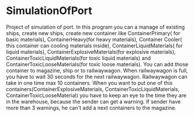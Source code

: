 # SimulationOfPort

Project of simulation of port. In this program you can a manage of existing ships, create new ships,
create new container like ContainerPrimary( for basic materials), ContainerHeavy(for heavy materials), Container Cooler( this container can cooling materials inside),
ContainerLiquidMaterials( for liquid materials), ContainerExplosiveMaterials(for explosive materials), ContainerToxicLiquidMaterials(for toxic liquid materials) and ContainerToxicLooseMaterials(for toxic loose materials).
You can add those container to magazine, ship or to railwaywagon. When railwaywagon is full, you have to wait 30 seconds for the next railwaywagon. Railwaywagon can take in one time max 10 containers.
When you want to put one of this containers(ContainerExplosiveMaterials, ContainerToxicLiquidMaterials, ContainerToxicLooseMaterial) you have to keep an eye to the time they are in the warehouse, because the sender can get a warning. 
If sender have more than 3 warnings, he can't add a next containers to the magazine.
